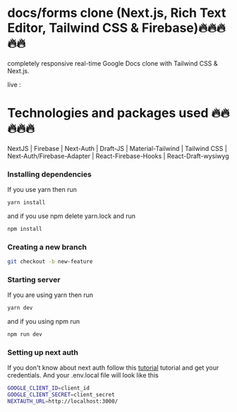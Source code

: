 # docs/forms clone (Next.js, Rich Text Editor, Tailwind CSS & Firebase)🔥🔥🔥🔥🔥

completely responsive real-time Google Docs clone with Tailwind CSS & Next.js.

live : 

# Technologies and packages used 🔥🔥🔥🔥🔥

NextJS | Firebase | Next-Auth | Draft-JS | Material-Tailwind | Tailwind CSS | Next-Auth/Firebase-Adapter | React-Firebase-Hooks | React-Draft-wysiwyg

### Installing dependencies

If you use yarn then run

```bash
yarn install
```

and if you use npm delete yarn.lock and run

```bash
npm install
```

### Creating a new branch

```bash
git checkout -b new-feature
```

### Starting server

If you are using yarn then run

```bash
yarn dev
```

and if you using npm run

```bash
npm run dev
```

### Setting up next auth

If you don't know about next auth follow this
[tutorial](https://medium.com/geekculture/why-and-how-to-get-started-with-next-auth-61740558b45b "Next auth crash course")
tutorial and get your credentials.
And your .env.local file will look like this

```bash
GOOGLE_CLIENT_ID=client_id
GOOGLE_CLIENT_SECRET=client_secret
NEXTAUTH_URL=http://localhost:3000/
```
